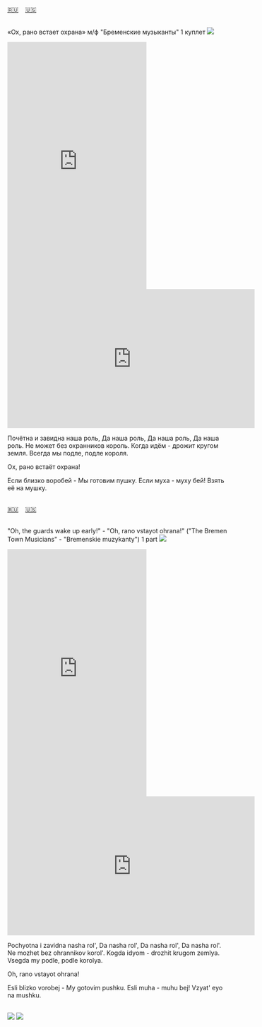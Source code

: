 <span id="ru"><a href='#ru'>🇷🇺</a> &nbsp;&nbsp;&nbsp;<a href='#en'>🇺🇸</a> &nbsp;&nbsp;&nbsp;</span><br><br>

«Ох, рано встает охрана» м/ф "Бременские музыканты" 1 куплет
![](https://github.com/user-attachments/assets/9c67e758-07cc-4b2c-a7b0-c70bd8b2f7c9)


<iframe width="315" height="560" src="https://www.youtube.com/embed/idIQIBY-iSQ" frameborder="0" allow="accelerometer; autoplay; clipboard-write; encrypted-media; gyroscope; picture-in-picture; web-share"allowfullscreen></iframe>
<iframe width="560" height="315" src="https://www.youtube.com/embed/zSXJFp-BMiA" frameborder="0" allow="accelerometer; autoplay; clipboard-write; encrypted-media; gyroscope; picture-in-picture; web-share"allowfullscreen></iframe>

Почётна и завидна наша роль,
Да наша роль,
Да наша роль,
Да наша роль.
Не может без охранников король.
Когда идём - дрожит кругом земля.
Всегда мы подле, подле короля.

Ох, рано встаёт охрана!

Если близко воробей -
Мы готовим пушку.
Если муха - муху бей!
Взять её на мушку.<br><br>

<span id="en"><a href='#ru'>🇷🇺</a> &nbsp;&nbsp;&nbsp;<a href='#en'>🇺🇸</a> &nbsp;&nbsp;&nbsp;</span><br><br>

"Oh, the guards wake up early!" - "Oh, rano vstayot ohrana!"  ("The Bremen Town Musicians" -  "Bremenskie muzykanty") 1 part
![](https://github.com/user-attachments/assets/9c67e758-07cc-4b2c-a7b0-c70bd8b2f7c9)

<iframe width="315" height="560" src="https://www.youtube.com/embed/E_QANMn_H9s" frameborder="0" allow="accelerometer; autoplay; clipboard-write; encrypted-media; gyroscope; picture-in-picture; web-share"allowfullscreen></iframe>
<iframe width="560" height="315" src="https://www.youtube.com/embed/JAdJu8cr2FM" frameborder="0" allow="accelerometer; autoplay; clipboard-write; encrypted-media; gyroscope; picture-in-picture; web-share"allowfullscreen></iframe>

Pochyotna i zavidna nasha rol',
Da nasha rol',
Da nasha rol',
Da nasha rol'.
Ne mozhet bez ohrannikov korol'.
Kogda idyom - drozhit krugom zemlya.
Vsegda my podle, podle korolya.

Oh, rano vstayot ohrana!

Esli blizko vorobej -
My gotovim pushku.
Esli muha - muhu bej!
Vzyat' eyo na mushku.
<br><br>

![](https://github.com/user-attachments/assets/e8e48f40-2c93-403b-bc45-5ed55b4989af)
![](https://github.com/user-attachments/assets/766429d5-318c-4e05-a012-b9d58e909f8c)

